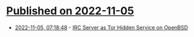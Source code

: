 # [Published on 2022-11-05](index.md)

* [2022-11-05, 07:18:48](https://news.ycombinator.com/item?id=33478799) - [IRC Server as Tor Hidden Service on OpenBSD](https://xn--gckvb8fzb.com/irc-server-as-tor-hidden-service-on-openbsd/)
